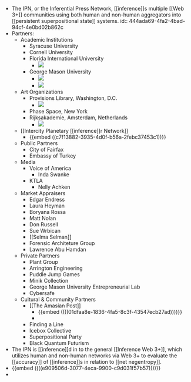 - The IPN, or the Inferential Press Network, [[inference]]s multiple [[Web 3+]] communities using both human and non-human aggregators into [[persistent superpositional state]] systems.
  id:: 444ada69-4fa2-4bad-94cf-4e0bd02b862c
- Partners:
	- Academic Institutions
		- Syracuse University
		- Cornell University
		- Florida International University
			- ![](https://firebasestorage.googleapis.com/v0/b/firescript-577a2.appspot.com/o/imgs%2Fapp%2F[[Neganthropocene]]Summit%2FS7niQUB68J.png?alt=media&token=33db8a30-aa0c-4532-9008-9facc175bd4f)
		- George Mason University
			- ![](https://firebasestorage.googleapis.com/v0/b/firescript-577a2.appspot.com/o/imgs%2Fapp%2F[[Neganthropocene]]Summit%2FZWW23gQ6bT.png?alt=media&token=45d1cb4b-4deb-4df7-be6a-b836735009ca)
			- ![](https://firebasestorage.googleapis.com/v0/b/firescript-577a2.appspot.com/o/imgs%2Fapp%2F[[Neganthropocene]]Summit%2FLR3zO2Klot.png?alt=media&token=1bfabf4f-ec36-4bbd-b2b8-58b2697650ea)
	- Art Organizations
		- Provisions Library, Washington, D.C.
			- ![](https://firebasestorage.googleapis.com/v0/b/firescript-577a2.appspot.com/o/imgs%2Fapp%2F[[Neganthropocene]]Summit%2Fbd1iK9AHSc.png?alt=media&token=3bd1d28a-66c0-4746-bf9f-34abad981d6d)
		- Phase Space, New York
		- Rijksakademie, Amsterdam, Netherlands
			- ![](https://firebasestorage.googleapis.com/v0/b/firescript-577a2.appspot.com/o/imgs%2Fapp%2F[[Neganthropocene]]Summit%2FLHcy-om7an.png?alt=media&token=52882fad-d154-4f14-b660-ef81aa495035)
	- [[Intercity Planetary [[inference]]r Network]]
		- {{embed  ((c7f13882-3935-4d0f-b56a-2febc37453c1))}}
	- Public Partners
		- City of Fairfax
		- Embassy of Turkey
	- Media
		- Voice of America
			- Inda Swanke
		- KTLA
			- Nelly Achken
	- Market Appraisers
		- Edgar Endress
		- Laura Heyman
		- Boryana Rossa
		- Matt Nolan
		- Don Russell
		- Sue Wrbican
		- [[Selma Selman]]
		- Forensic Architeture Group
		- Lawrence Abu Hamdan
	- Private Partners
		- Plant Group
		- Arrington Engineering
		- Puddle Jump Games
		- Minik Collection
		- George Mason University Entrepreneurial Lab
		- Cybersafe
	- Cultural & Community Partners
		- [[The Amasian Post]]
			- {{embed  ((((01dfaa8e-1836-4fa5-8c3f-43547ecb27ad))))}}
			-
		- Finding a Line
		- Icebox Collective
		- Superpositional Party
		- Black Quantum Futurism
- The IPN is [[inference]]d in to the general [[Inference Web 3+]], which utilizes human and non-human networks via Web 3+ to evaluate the [[accuracy]] of [[inference]]s in relation to [[net negentropy]].
- {{embed  ((((e909506d-3077-4eca-9900-c9d031f57b57))))}}
-